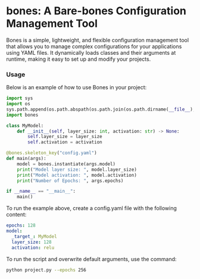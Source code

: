 # bones: A Bare-bones Configuration Management Tool

Bones is a simple, lightweight, and flexible configuration management tool that allows you to manage complex configurations for your applications using YAML files. It dynamically loads classes and their arguments at runtime, making it easy to set up and modify your projects.

### Usage

Below is an example of how to use Bones in your project:

```python
import sys
import os
sys.path.append(os.path.abspath(os.path.join(os.path.dirname(__file__), '../bones')))
import bones

class MyModel:
    def __init__(self, layer_size: int, activation: str) -> None:
        self.layer_size = layer_size
        self.activation = activation

@bones.skeleton_key("config.yaml")
def main(args):
    model = bones.instantiate(args.model)
    print("Model layer size: ", model.layer_size)
    print("Model activation: ", model.activation)
    print("Number of Epochs: ", args.epochs)

if __name__ == "__main__":  
    main()
```

To run the example above, create a config.yaml file with the following content:
```yaml
epochs: 128
model:
  _target_: MyModel
  layer_size: 128
  activation: relu
```
To run the script and overwrite default arguments, use the command:
```bash
python project.py --epochs 256
```
